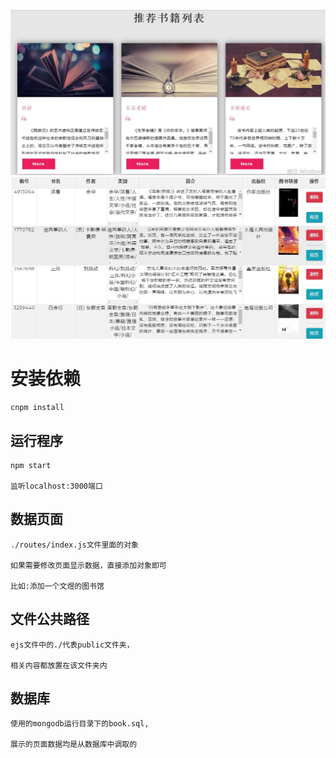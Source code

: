 ![推荐列表](https://github.com/caiwenyu123/Library-System/blob/master/image/good.JPG)
![书籍列表](https://github.com/caiwenyu123/Library-System/blob/master/image/list.JPG)

#   安装依赖    

    cnpm install
    
##  运行程序

    npm start
    
    监听localhost:3000端口
    
##  数据页面

    ./routes/index.js文件里面的对象
    
    如果需要修改页面显示数据，直接添加对象即可
    
    比如:添加一个文煜的图书馆
    
##  文件公共路径

    ejs文件中的./代表public文件夹，
	
	相关内容都放置在该文件夹内
   
## 数据库

    使用的mongodb运行目录下的book.sql,
	
	展示的页面数据均是从数据库中调取的
    
    
    
